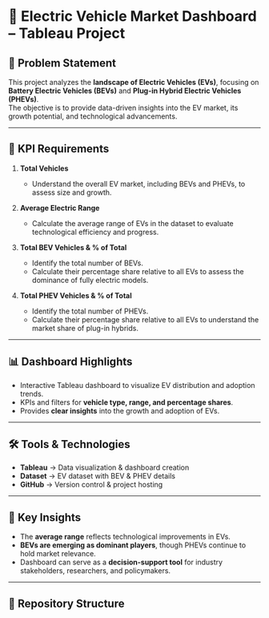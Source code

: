 # 🚗 Electric Vehicle Market Dashboard – Tableau Project  

## 📌 Problem Statement  
This project analyzes the **landscape of Electric Vehicles (EVs)**, focusing on **Battery Electric Vehicles (BEVs)** and **Plug-in Hybrid Electric Vehicles (PHEVs)**.  
The objective is to provide data-driven insights into the EV market, its growth potential, and technological advancements.  

---

## 🎯 KPI Requirements  

1. **Total Vehicles**  
   - Understand the overall EV market, including BEVs and PHEVs, to assess size and growth.  

2. **Average Electric Range**  
   - Calculate the average range of EVs in the dataset to evaluate technological efficiency and progress.  

3. **Total BEV Vehicles & % of Total**  
   - Identify the total number of BEVs.  
   - Calculate their percentage share relative to all EVs to assess the dominance of fully electric models.  

4. **Total PHEV Vehicles & % of Total**  
   - Identify the total number of PHEVs.  
   - Calculate their percentage share relative to all EVs to understand the market share of plug-in hybrids.  

---

## 📊 Dashboard Highlights  
- Interactive Tableau dashboard to visualize EV distribution and adoption trends.  
- KPIs and filters for **vehicle type, range, and percentage shares**.  
- Provides **clear insights** into the growth and adoption of EVs.  

---

## 🛠️ Tools & Technologies  
- **Tableau** → Data visualization & dashboard creation  
- **Dataset** → EV dataset with BEV & PHEV details  
- **GitHub** → Version control & project hosting  

---

## 🚀 Key Insights  
- The **average range** reflects technological improvements in EVs.  
- **BEVs are emerging as dominant players**, though PHEVs continue to hold market relevance.  
- Dashboard can serve as a **decision-support tool** for industry stakeholders, researchers, and policymakers.  

---

## 📂 Repository Structure  
